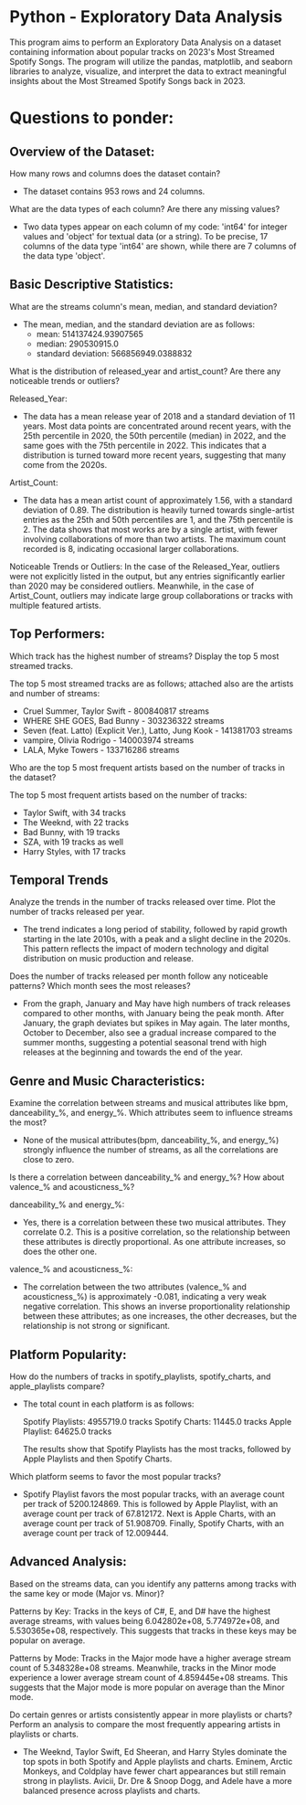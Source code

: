 # Python - Exploratory Data Analysis
This program aims to perform an Exploratory Data Analysis on a dataset containing information about popular tracks on 2023's Most Streamed Spotify Songs. The program will utilize the pandas, matplotlib, and seaborn libraries to analyze, visualize, and interpret the data to extract meaningful insights about the Most Streamed Spotify Songs back in 2023. 

# Questions to ponder:

## Overview of the Dataset:
How many rows and columns does the dataset contain?
- The dataset contains 953 rows and 24 columns.

What are the data types of each column? Are there any missing values?
- Two data types appear on each column of my code: 'int64' for integer values and 'object' for textual data (or a string). To be precise, 17 columns of the data type 'int64' are shown, while there are 7 columns of the data type 'object'.

## Basic Descriptive Statistics:
What are the streams column's mean, median, and standard deviation?
- The mean, median, and the standard deviation are as follows:
  - mean: 514137424.93907565 
  - median: 290530915.0 
  - standard deviation: 566856949.0388832

What is the distribution of released_year and artist_count? Are there any noticeable trends or outliers?

Released_Year:
- The data has a mean release year of 2018 and a standard deviation of 11 years. Most data points are concentrated around recent years, with the 25th percentile in 2020, the 50th percentile (median) in 2022, and the same goes with the 75th percentile in 2022. This indicates that a distribution is turned toward more recent years, suggesting that many come from the 2020s.

Artist_Count:
- The data has a mean artist count of approximately 1.56, with a standard deviation of 0.89. The distribution is heavily turned towards single-artist entries as the 25th and 50th percentiles are 1, and the 75th percentile is 2. The data shows that most works are by a single artist, with fewer involving collaborations of more than two artists. The maximum count recorded is 8, indicating occasional larger collaborations.

Noticeable Trends or Outliers:
In the case of the Released_Year, outliers were not explicitly listed in the output, but any entries significantly earlier than 2020 may be considered outliers. Meanwhile, in the case of Artist_Count, outliers may indicate large group collaborations or tracks with multiple featured artists.

## Top Performers:
Which track has the highest number of streams? Display the top 5 most streamed tracks.

The top 5 most streamed tracks are as follows; attached also are the artists and number of streams:
- Cruel Summer, Taylor Swift - 800840817 streams
- WHERE SHE GOES, Bad Bunny - 303236322 streams
- Seven (feat. Latto) (Explicit Ver.), Latto, Jung Kook - 141381703 streams
- vampire, Olivia Rodrigo - 140003974	streams
- LALA, Myke Towers - 133716286	streams

Who are the top 5 most frequent artists based on the number of tracks in the dataset?

The top 5 most frequent artists based on the number of tracks:
- Taylor Swift, with 34 tracks
- The Weeknd, with 22 tracks
- Bad Bunny, with 19 tracks
- SZA, with 19 tracks as well
- Harry Styles, with 17 tracks

## Temporal Trends
Analyze the trends in the number of tracks released over time. Plot the number of tracks released per year.

- The trend indicates a long period of stability, followed by rapid growth starting in the late 2010s, with a peak and a slight decline in the 2020s. This pattern reflects the impact of modern technology and digital distribution on music production and release.

Does the number of tracks released per month follow any noticeable patterns? Which month sees the most releases?

- From the graph, January and May have high numbers of track releases compared to other months, with January being the peak month. After January, the graph deviates but spikes in May again. The later months, October to December, also see a gradual increase compared to the summer months, suggesting a potential seasonal trend with high releases at the beginning and towards the end of the year.

## Genre and Music Characteristics:
Examine the correlation between streams and musical attributes like bpm, danceability_%, and energy_%. Which attributes seem to influence streams the most?

- None of the musical attributes(bpm, danceability_%, and energy_%) strongly influence the number of streams, as all the correlations are close to zero.


Is there a correlation between danceability_% and energy_%? How about valence_% and acousticness_%?

danceability_% and energy_%:
- Yes, there is a correlation between these two musical attributes. They correlate 0.2. This is a positive correlation, so the relationship between these attributes is directly proportional. As one attribute increases, so does the other one.

valence_% and acousticness_%:
- The correlation between the two attributes (valence_% and acousticness_%) is approximately -0.081, indicating a very weak negative correlation. This shows an inverse proportionality relationship between these attributes; as one increases, the other decreases, but the relationship is not strong or significant.

## Platform Popularity:
How do the numbers of tracks in spotify_playlists, spotify_charts, and apple_playlists compare? 
- The total count in each platform is as follows:

  Spotify Playlists: 4955719.0 tracks
  Spotify Charts: 11445.0 tracks
  Apple Playlist: 64625.0 tracks

  The results show that Spotify Playlists has the most tracks, followed by Apple Playlists and then Spotify Charts.

Which platform seems to favor the most popular tracks?
- Spotify Playlist favors the most popular tracks, with an average count per track of 5200.124869. This is followed by Apple Playlist, with an average count per track of 67.812172. Next is Apple Charts, with an average count per track of 51.908709. Finally, Spotify Charts, with an average count per track of 12.009444.

## Advanced Analysis:
Based on the streams data, can you identify any patterns among tracks with the same key or mode (Major vs. Minor)?

Patterns by Key:
Tracks in the keys of C#, E, and D# have the highest average streams, with values being 6.042802e+08, 5.774972e+08, and 5.530365e+08, respectively. This suggests that tracks in these keys may be popular on average. 

Patterns by Mode:
Tracks in the Major mode have a higher average stream count of 5.348328e+08 streams. Meanwhile, tracks in the Minor mode experience a lower average stream count of 4.859445e+08 streams. This suggests that the Major mode is more popular on average than the Minor mode.

Do certain genres or artists consistently appear in more playlists or charts? Perform an analysis to compare the most frequently appearing artists in playlists or charts.
- The Weeknd, Taylor Swift, Ed Sheeran, and Harry Styles dominate the top spots in both Spotify and Apple playlists and charts. Eminem, Arctic Monkeys, and Coldplay have fewer chart appearances but still remain strong in playlists. Avicii, Dr. Dre & Snoop Dogg, and Adele have a more balanced presence across playlists and charts. 
